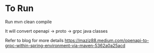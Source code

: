 # To Run
Run mvn clean compile

It will convert openapi -> proto -> grpc java classes

Refer to blog for more details https://maziz88.medium.com/openapi-to-grpc-within-spring-environment-via-maven-5362a0a25acd